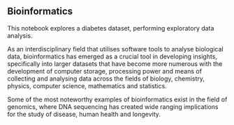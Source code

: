 ## Bioinformatics

This notebook explores a diabetes dataset, performing exploratory data analysis.

As an interdisciplinary field that utilises software tools to analyse biological data, bioinformatics has emerged as a crucial tool in developing insights, specifically into larger datasets that have become more numerous with the development of computer storage, processing power and means of collecting and analysing data across the fields of biology, chemistry, physics, computer science, mathematics and statistics.

Some of the most noteworthy examples of bioinformatics exist in the field of genomics, where DNA sequencing has created wide ranging implications for the study of disease, human health and longevity.
